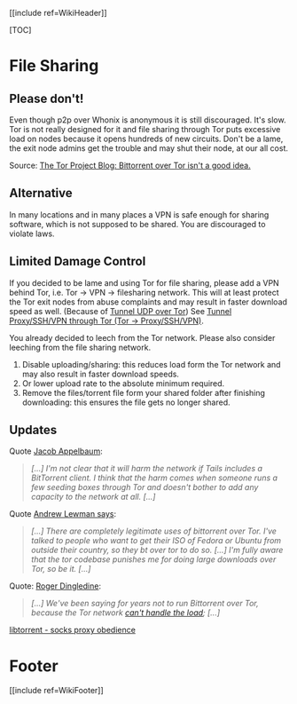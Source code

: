 [[include ref=WikiHeader]]

[TOC]

# File Sharing #
## Please don't! ##
Even though p2p over Whonix is anonymous it is still discouraged. It's slow. Tor is not really designed for it and file sharing through Tor puts excessive load on nodes because it opens hundreds of new circuits. Don't be a lame, the exit node admins get the trouble and may shut their node, at our all cost.

Source: [The Tor Project Blog: Bittorrent over Tor isn't a good idea.](https://blog.torproject.org/blog/bittorrent-over-tor-isnt-good-idea)

## Alternative ##
In many locations and in many places a VPN is safe enough for sharing software, which is not supposed to be shared. You are discouraged to violate laws.

## Limited Damage Control ##
If you decided to be lame and using Tor for file sharing, please add a VPN behind Tor, i.e. Tor -> VPN -> filesharing network. This will at least protect the Tor exit nodes from abuse complaints and may result in faster download speed as well. (Because of [Tunnel UDP over Tor](https://sourceforge.net/p/whonix/wiki/TunnelUDPoverTor/)) See [Tunnel Proxy/SSH/VPN through Tor (Tor -> Proxy/SSH/VPN)](https://sourceforge.net/p/whonix/wiki/Tunnel_Proxy_or_SSH_or_VPN_through_Tor/).

You already decided to leech from the Tor network. Please also consider leeching from the file sharing network.
1. Disable uploading/sharing: this reduces load form the Tor network and may also result in faster download speeds.
2. Or lower upload rate to the absolute minimum required.
3. Remove the files/torrent file form your shared folder after finishing downloading: this ensures the file gets no longer shared.

## Updates ##

Quote [Jacob Appelbaum](https://lists.torproject.org/pipermail/tor-talk/2011-December/022376.html):

> *\[...\] I'm not clear that it will harm the network if Tails includes a
BitTorrent client. I think that the harm comes when someone runs a few
seeding boxes through Tor and doesn't bother to add any capacity to the
network at all. \[...\]*

Quote [Andrew Lewman says](https://lists.torproject.org/pipermail/tor-talk/2011-December/022369.html):

> *\[...\] There are completely legitimate uses of bittorrent over Tor. I've talked to people who want to get their ISO of Fedora or Ubuntu from outside their country, so they bt over tor to do so. \[...\] I'm fully aware that the tor codebase punishes me for doing large downloads over Tor, so be it. \[...\]*

Quote: [Roger Dingledine](https://blog.torproject.org/blog/bittorrent-over-tor-isnt-good-idea):

> *\[...\] We've been saying for years not to run Bittorrent over Tor, because the Tor network [can't handle the load](https://blog.torproject.org/blog/why-tor-is-slow); \[...\]*

[libtorrent - socks proxy obedience](http://sourceforge.net/mailarchive/forum.php?thread_name=41dcd1d6b4a3635860722f7c74bf5f51%40mail.cs.umu.se&forum_name=libtorrent-discuss)

# Footer #
[[include ref=WikiFooter]]